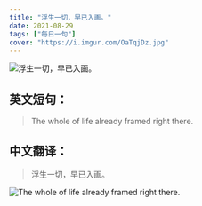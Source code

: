 ```yaml
---
title: "浮生一切，早已入画。"
date: 2021-08-29
tags: ["每日一句"]
cover: "https://i.imgur.com/OaTqjDz.jpg"
---
```


![浮生一切，早已入画。](https://i.imgur.com/CFhzEwP.jpg)

## 英文短句：
> The whole of life already framed right there.

<!--more-->

## 中文翻译：
> 浮生一切，早已入画。

![The whole of life already framed right there.](https://i.imgur.com/aVcQCqj.jpg)

